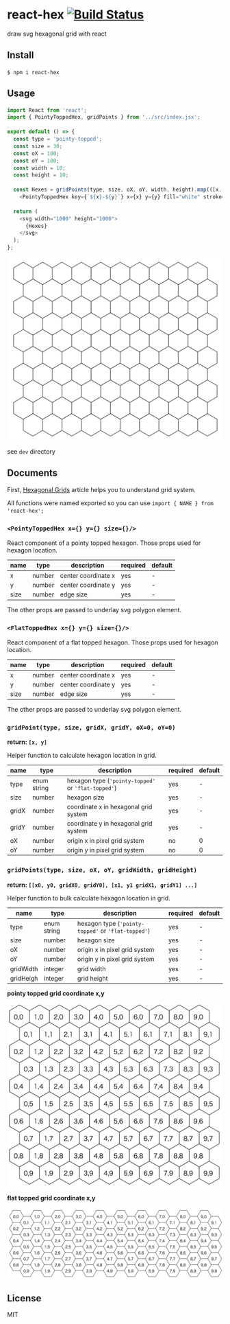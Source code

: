 # react-hex [![Build Status](https://travis-ci.org/airtoxin/react-hex.svg?branch=master)](https://travis-ci.org/airtoxin/react-hex)

draw svg hexagonal grid with react

## Install

`$ npm i react-hex`

## Usage

```js
import React from 'react';
import { PointyToppedHex, gridPoints } from '../src/index.jsx';

export default () => {
  const type = 'pointy-topped';
  const size = 30;
  const oX = 100;
  const oY = 100;
  const width = 10;
  const height = 10;

  const Hexes = gridPoints(type, size, oX, oY, width, height).map(([x, y]) =>
    <PointyToppedHex key={`${x}-${y}`} x={x} y={y} fill="white" stroke="black" />);

  return (
    <svg width="1000" height="1000">
      {Hexes}
    </svg>
  );
};
```

![hexes](images/usage-example.png)

see `dev` directory

## Documents

First, [Hexagonal Grids](http://www.redblobgames.com/grids/hexagons/) article helps you to understand grid system.

All functions were named exported so you can use `import { NAME } from 'react-hex';`

### `<PointyToppedHex x={} y={} size={}/>`

React component of a pointy topped hexagon. Those props used for hexagon location.

| name | type   | description         | required | default |
|------|--------|---------------------|----------|---------|
| x    | number | center coordinate x | yes      | -       |
| y    | number | center coordinate y | yes      | -       |
| size | number | edge size           | yes      | -       |

The other props are passed to underlay svg polygon element.

### `<FlatToppedHex x={} y={} size={}/>`

React component of a flat topped hexagon. Those props used for hexagon location.

| name | type   | description         | required | default |
|------|--------|---------------------|----------|---------|
| x    | number | center coordinate x | yes      | -       |
| y    | number | center coordinate y | yes      | -       |
| size | number | edge size           | yes      | -       |

The other props are passed to underlay svg polygon element.

### `gridPoint(type, size, gridX, gridY, oX=0, oY=0)`

__return: `[x, y]`__

Helper function to calculate hexagon location in grid.

| name  | type        | description                                         | required | default |
|-------|-------------|-----------------------------------------------------|----------|---------|
| type  | enum string | hexagon type (`'pointy-topped'` or `'flat-topped'`) | yes      | -       |
| size  | number      | hexagon size                                        | yes      | -       |
| gridX | number      | coordinate x in hexagonal grid system               | yes      | -       |
| gridY | number      | coordinate y in hexagonal grid system               | yes      | -       |
| oX    | number      | origin x in pixel grid system                       | no       | 0       |
| oY    | number      | origin y in pixel grid system                       | no       | 0       |

### `gridPoints(type, size, oX, oY, gridWidth, gridHeight)`

__return: `[[x0, y0, gridX0, gridY0], [x1, y1 gridX1, gridY1] ...]`__

Helper function to bulk calculate hexagon location in grid.

| name      | type        | description                                         | required | default |
|-----------|-------------|-----------------------------------------------------|----------|---------|
| type      | enum string | hexagon type (`'pointy-topped'` or `'flat-topped'`) | yes      | -       |
| size      | number      | hexagon size                                        | yes      | -       |
| oX        | number      | origin x in pixel grid system                       | yes      | -       |
| oY        | number      | origin y in pixel grid system                       | yes      | -       |
| gridWidth | integer     | grid width                                          | yes      | -       |
| gridHeigh | integer     | grid height                                         | yes      | -       |

__pointy topped grid coordinate x,y__

![pointy-topped](images/pt-grid.png)

__flat topped grid coordinate x,y__

![flat-topped](images/ft-grid.png)

## License

MIT
